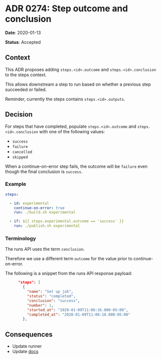 # ADR 0274: Step outcome and conclusion

**Date**: 2020-01-13

**Status**: Accepted

## Context

This ADR proposes adding `steps.<id>.outcome` and `steps.<id>.conclusion` to the steps context.

This allows downstream a step to run based on whether a previous step succeeded or failed.

Reminder, currently the steps contains `steps.<id>.outputs`.

## Decision

For steps that have completed, populate `steps.<id>.outcome` and `steps.<id>.conclusion` with one of the following values:

- `success`
- `failure`
- `cancelled`
- `skipped`

When a continue-on-error step fails, the outcome will be `failure` even though the final conclusion is `success`.

### Example

```yaml
steps:

  - id: experimental
    continue-on-error: true
    run: ./build.sh experimental

  - if: ${{ steps.experimental.outcome == 'success' }}
    run: ./publish.sh experimental
```

### Terminology

The runs API uses the term `conclusion`.

Therefore we use a different term `outcome` for the value prior to continue-on-error.

The following is a snippet from the runs API response payload:

```json
      "steps": [
        {
          "name": "Set up job",
          "status": "completed",
          "conclusion": "success",
          "number": 1,
          "started_at": "2020-01-09T11:06:16.000-05:00",
          "completed_at": "2020-01-09T11:06:18.000-05:00"
        },
```

## Consequences

- Update runner
- Update [docs](https://help.github.com/en/actions/automating-your-workflow-with-github-actions/contexts-and-expression-syntax-for-github-actions#steps-context)